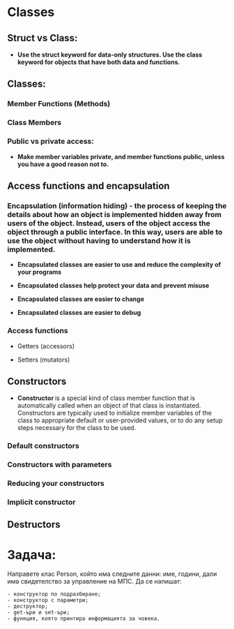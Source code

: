 # Classes

## Struct vs Class:

- <b> Use the struct keyword for data-only structures. Use the class keyword for objects that have both data and functions.</b>

## Classes:

### Member Functions (Methods)

### Class Members

### Public vs private access:

- <b> Make member variables private, and member functions public, unless you have a good reason not to. </b>

## Access functions and encapsulation

### Encapsulation (information hiding) - the process of keeping the details about how an object is implemented hidden away from users of the object. Instead, users of the object access the object through a public interface. In this way, users are able to use the object without having to understand how it is implemented.

- <b> Encapsulated  classes are easier to use and reduce the complexity of your programs </b>

- <b> Encapsulated classes help protect your data and prevent misuse </b>

- <b> Encapsulated classes are easier to change </b>

- <b> Encapsulated classes are easier to debug </b>

### Access functions

- Getters (accessors)

- Setters (mutators) 

## Constructors

- <b> Constructor </b> is a special kind of class member function that is automatically called when an object of that class is instantiated. Constructors are typically used to initialize member variables of the class to appropriate default or user-provided values, or to do any setup steps necessary for the class to be used.

### Default constructors

### Constructors with parameters

### Reducing your constructors

### Implicit constructor

## Destructors

# Задача:
Направете клас Person, който има следните данни: име, години, дали има свидетелство за управление на МПС. Да се напишат:
```
- конструктор по подразбиране;
- конструктор с параметри;
- деструктор;
- get-ъри и set-ъри;
- функция, която принтира информацията за човека.
```